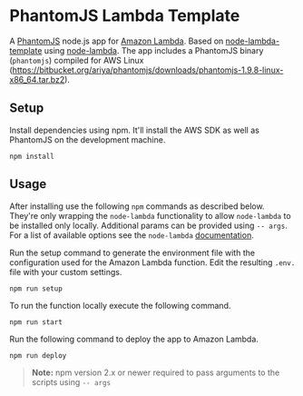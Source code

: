 # PhantomJS Lambda Template

A [PhantomJS](http://phantomjs.org/) node.js app for [Amazon Lambda](http://aws.amazon.com/lambda/). Based on [node-lambda-template](https://github.com/rebelmail/node-lambda-template) using [node-lambda](https://github.com/rebelmail/node-lambda). The app includes a PhantomJS binary (`phantomjs`) compiled for AWS Linux (https://bitbucket.org/ariya/phantomjs/downloads/phantomjs-1.9.8-linux-x86_64.tar.bz2).

## Setup

Install dependencies using npm. It'll install the AWS SDK as well as PhantomJS on the development machine.

```shell
npm install
```

## Usage

After installing use the following `npm` commands as described below. They're only wrapping the `node-lambda` functionality to allow `node-lambda` to be installed only locally. Additional params can be provided using `-- args`. For a list of available options see the `node-lambda` [documentation](https://github.com/RebelMail/node-lambda).

Run the setup command to generate the environment file with the configuration used for the Amazon Lambda function. Edit the resulting `.env.` file with your custom settings.
```shell
npm run setup
```

To run the function locally execute the following command.
```shell
npm run start
```

Run the following command to deploy the app to Amazon Lambda. 
```shell
npm run deploy
```

> **Note:** npm version 2.x or newer required to pass arguments to the scripts using `-- args`
